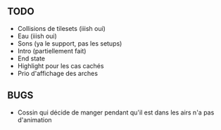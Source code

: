 ## TODO

* Collisions de tilesets (iiish oui)
* Eau (iiish oui)
* Sons (ya le support, pas les setups)
* Intro (partiellement fait)
* End state
* Highlight pour les cas cachés
* Prio d'affichage des arches

## BUGS

* Cossin qui décide de manger pendant qu'il est dans les airs n'a pas d'animation
